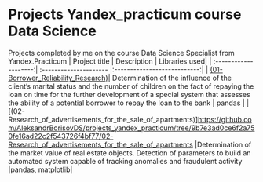 # Projects Yandex_practicum course Data Science
Projects completed by me on the course Data Science Specialist from Yandex.Practicum
| Project title | Description | Libraries used|
| :--------------------:| :--------------------- |:---------------------------:|
| [(01-Borrower_Reliability_Research)](https://github.com/AleksandrBorisovDS/projects_yandex_practicum/tree/34c8027d7ef5869654229c0465474408e58d5bb2/01-Borrower_Reliability_Research)| Determination of the influence of the client’s marital status and the number of children on the fact of repaying the loan on time for the further development of a special system that assesses the ability of a potential borrower to repay the loan to the bank | pandas |
|[(02-Research_of_advertisements_for_the_sale_of_apartments)]https://github.com/AleksandrBorisovDS/projects_yandex_practicum/tree/9b7e3ad0ce6f2a750fe16ad22c2f543726f4bf77/02-Research_of_advertisements_for_the_sale_of_apartments |Determination of the market value of real estate objects. Detection of parameters to build an automated system capable of tracking anomalies and fraudulent activity |pandas, matplotlib|
